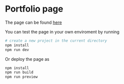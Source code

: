 # Portfolio page

The page can be found [here](https://google.com)

You can test the page in your own enviroment by running

```bash
# create a new project in the current directory
npm install
npm run dev
```

Or deploy the page as
```bash
npm install
npm run build
npm run preview
```


